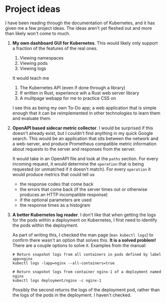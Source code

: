 # Project ideas

I have been reading through the documentation of Kubernetes, and it has given me
a few project ideas. The ideas aren't yet fleshed out and more than likely won't
come to much.

1. **My own dashboard GUI for Kubernetes**. This would likely only support a
   fraction of the features of the real ones.

   1. Viewing namespaces
   2. Viewing pods
   3. Viewing logs

   It would teach me

   1. The Kubernetes API (even if done through a library)
   2. If written in Rust, experience wih a Rust web server library
   3. A mulitpage webapp for me to practice CSS on

   I see this as being my own To-Do app; a web application that is simple enough
   that it can be reimplemented in other technologies to learn them and evaluate
   them.

2. **OpenAPI based sidecar metric collector**. I would be surprised if this
   doesn't already exist, but I couldn't find anything in my quick Google
   search. This would be an application that sits between the network and a
   web-server, and produce Prometheus compatible metric information about
   requests to the server and responses from the server.

   It would take in an OpenAPI file and look at the `paths` section. For every
   incoming request, it would determine the `operation` that is being requested
   (or unmatched if it doesn't match). For every `operation` it would produce
   metrics that could tell us

   - the response codes that come back
   - the errors that come back (if the server times out or otherwise produces an
     HTTP incompatible response)
   - if the optional parameters are used
   - the response times as a histogram

3. **A better Kubernetes log reader**. I don't like that when getting the logs
   for the pods within a deployment on Kubernetes, I first need to identify the
   pods within the deployment.

   As part of writing this, I checked the man page (`man kubectl logs`) to
   confirm there wasn't an option that solves this. **It is a solved problem!**
   There are a couple options to solve it. Examples from the manual:

   ```
   # Return snapshot logs from all containers in pods defined by label app=nginx
   kubectl logs -lapp=nginx --all-containers=true
   ```

   ```
   # Return snapshot logs from container nginx-1 of a deployment named nginx
   kubectl logs deployment/nginx -c nginx-1
   ```

   Possibly the second returns the logs of the deployment pod, rather than the
   logs of the pods in the deployment. I haven't checked.

